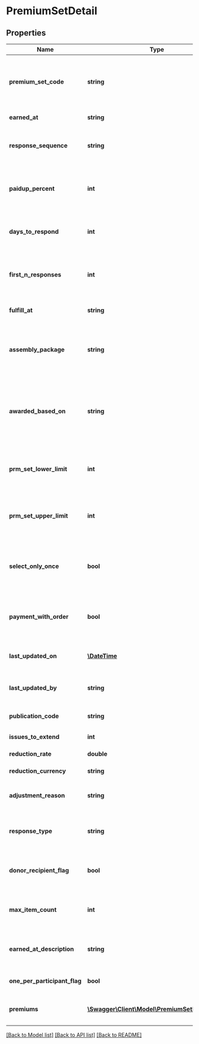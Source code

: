 # PremiumSetDetail

## Properties
Name | Type | Description | Notes
------------ | ------------- | ------------- | -------------
**premium_set_code** | **string** | The Premium set code that identifies a product that a customer can receive for free and what must be done to earn it. | [optional] 
**earned_at** | **string** | The event that triggers a premium. | [optional] 
**response_sequence** | **string** | The response sequence number identifies the position of a single response. | [optional] 
**paidup_percent** | **int** | Specifies the % of the total order amount that must be paid up before the premium can be fulfilled. | [optional] 
**days_to_respond** | **int** | A customer earns the premium if the response came in within this number of days. | [optional] 
**first_n_responses** | **int** | A customer earns the premium if the customer&#39;s response if within the first N responses, where N is this number. | [optional] 
**fulfill_at** | **string** | Specifies when the premium earned should be shipped. | [optional] 
**assembly_package** | **string** | The assembly package code identifies a particular combination of forms, materials and promotions for a shipment. | [optional] 
**awarded_based_on** | **string** | The Term/Amount/#Lines flag indicates whether a premium set is awarded based on sub term, order amount or number of order lines. | [optional] 
**prm_set_lower_limit** | **int** | Specifies the lower limit (measurement determined by TermDollarFlag) for which a premium set is awarded. | [optional] 
**prm_set_upper_limit** | **int** | Specifies the upper limit (measurement determined by TermDollarFlag) for which a premium set is awarded. | [optional] 
**select_only_once** | **bool** | The Select Only Once flag controls whether all or only the first matching premium set sequences are fulfilled. | [optional] 
**payment_with_order** | **bool** | The Payment With Order flag indicates whether a premium set is applicable only to orders received with full payment. | [optional] 
**last_updated_on** | [**\DateTime**](\DateTime.md) | Gets the Last Updated Date for the current Premium Set Detail. | [optional] 
**last_updated_by** | **string** | Gets the user that last updated the current Premium Set Detail. | [optional] 
**publication_code** | **string** | The Publication Code that identifies a magazine. | [optional] 
**issues_to_extend** | **int** | Number of issues to extend subscription. | [optional] 
**reduction_rate** | **double** | Reduction Rate amount | [optional] 
**reduction_currency** | **string** | Currency code of the reduction rate | [optional] 
**adjustment_reason** | **string** | The Adjustment Reason code used to describe the reason for a transaction. | [optional] 
**response_type** | **string** | The Response Type indicates what channel the response came through. | [optional] 
**donor_recipient_flag** | **bool** | Is the premium only available when the ship-to customer equals the bill-to customer? | [optional] 
**max_item_count** | **int** | Gets the maximum number of items that can be associated with this premium set record. | [optional] 
**earned_at_description** | **string** | Gets the description of the earning criteria for the current Premium Set Detail. | [optional] 
**one_per_participant_flag** | **bool** | Specifies if only one premium is fulfilled per recipient. | [optional] 
**premiums** | [**\Swagger\Client\Model\PremiumSetDetailItem[]**](PremiumSetDetailItem.md) | Gets the list of Premium Items for the current Premium Set Detail. | [optional] 

[[Back to Model list]](../README.md#documentation-for-models) [[Back to API list]](../README.md#documentation-for-api-endpoints) [[Back to README]](../README.md)


